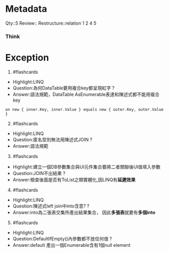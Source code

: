 # Metadata
Qty::5
Review::
Restructure::relation 1 2 4 5

### Think


# Exception


1. #flashcards 
- Highlight:LINQ
- Question:為何DataTable要用複合key都呈現紅字
?
- Answer:語法規範，DataTable AsEnumerable表達和陳述式都不能用複合key
```
on new { inner.Key, inner.Value } equals new { outer.Key, outer.Value }
```

2. #flashcards 
- Highlight:LINQ
- Question:匿名型別無法用陳述式JOIN
?
- Answer:語法規範

3. #flashcards 
- Highlight:建立一個DB參數集合與UI元件集合要將二者關聯後UI值填入參數
- Question:JOIN不出結果
?
- Answer:檢查後面是否有ToList之類實體化,因LINQ有**延遲效果**

4. #flashcards 
- Highlight:LINQ
- Question:陳述式left join中into含意?
?
- Answer:into為二張表交集所產出結果集合， 因此**多張表**就要有**多個into** 

5. #flashcards 
- Highlight:LINQ
- Question:DefaultIfEmpty()內參數都不放任何值
?
- Answer:default 產出一個Enumerable含有1個null element 